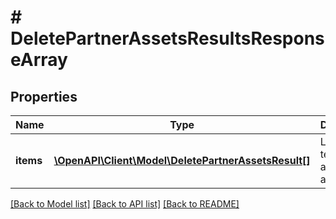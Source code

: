 # # DeletePartnerAssetsResultsResponseArray

## Properties

Name | Type | Description | Notes
------------ | ------------- | ------------- | -------------
**items** | [**\OpenAPI\Client\Model\DeletePartnerAssetsResult[]**](DeletePartnerAssetsResult.md) | List of terminated asset access. | [optional]

[[Back to Model list]](../../README.md#models) [[Back to API list]](../../README.md#endpoints) [[Back to README]](../../README.md)
